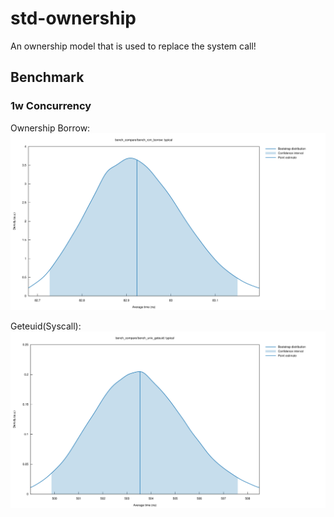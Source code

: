 # std-ownership
An ownership model that is used to replace the system call!
## Benchmark

### 1w Concurrency

Ownership Borrow:
[![ownership](benches/typical_ownership.svg)](benches/typical_ownership.svg)

Geteuid(Syscall):
[![geteuid](benches/typical_geteuid.svg)](benches/typical_geteuid.svg)